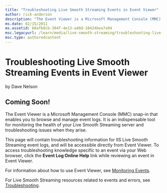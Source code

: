 ```yaml
---
title: "Troubleshooting Live Smooth Streaming Events in Event Viewer"
author: rick-anderson
description: "The Event Viewer is a Microsoft Management Console (MMC) snap-in that enables you to browse and manage event logs. It is an indispensable tool for monitoring..."
ms.date: 02/15/2011
ms.assetid: b8afb8cb-304f-4e13-a40d-10424bea7a94
msc.legacyurl: /learn/media/live-smooth-streaming/troubleshooting-live-smooth-streaming-events-in-event-viewer
msc.type: authoredcontent
---
```

Troubleshooting Live Smooth Streaming Events in Event Viewer
====================
by Dave Nelson

## Coming Soon!

The Event Viewer is a Microsoft Management Console (MMC) snap-in that enables you to browse and manage event logs. It is an indispensable tool for monitoring the health of your Live Smooth Streaming server and troubleshooting issues when they arise.

This page will contain troubleshooting information for IIS Live Smooth Streaming event logs, and will be accessible directly from Event Viewer. To access troubleshooting knowledge specific to an event via your Web browser, click the **Event Log Online Help** link while reviewing an event in Event Viewer.

For information about how to use Event Viewer, see [Monitoring Events](https://technet.microsoft.com/library/cc825761(WS.10).aspx).

For Live Smooth Streaming resources related to events and errors, see [Troubleshooting](../smooth-streaming/microsoft-media-platform-content-map.md#fix).